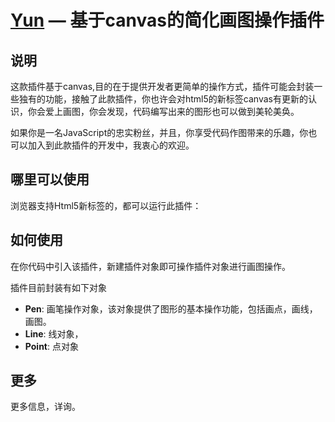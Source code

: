 [Yun](https://github.com/jnxyx/yun) — 基于canvas的简化画图操作插件
==================================================


说明
--------------------------------------

这款插件基于canvas,目的在于提供开发者更简单的操作方式，插件可能会封装一些独有的功能，接触了此款插件，你也许会对html5的新标签canvas有更新的认识，你会爱上画图，你会发现，代码编写出来的图形也可以做到美轮美奂。

如果你是一名JavaScript的忠实粉丝，并且，你享受代码作图带来的乐趣，你也可以加入到此款插件的开发中，我衷心的欢迎。


哪里可以使用
--------------------------------------

浏览器支持Html5新标签的，都可以运行此插件：


如何使用
--------------------------------------

在你代码中引入该插件，新建插件对象即可操作插件对象进行画图操作。

插件目前封装有如下对象

- **Pen**: 画笔操作对象，该对象提供了图形的基本操作功能，包括画点，画线，画图。
- **Line**: 线对象，
- **Point**: 点对象

更多
--------------------------------------
更多信息，详询。